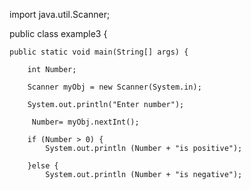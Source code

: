 import java.util.Scanner;


public class example3 {

	public static void main(String[] args) {
		
		int Number;
		
		Scanner myObj = new Scanner(System.in);
		
		System.out.println("Enter number");
		
		 Number= myObj.nextInt();
		
		if (Number > 0) {
			System.out.println (Number + "is positive");
			
		}else {
			System.out.println (Number + "is negative");
